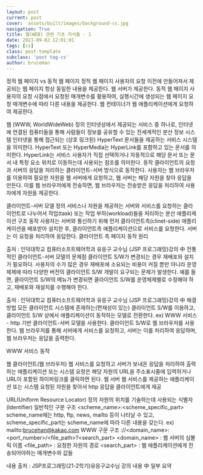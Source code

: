 ```yaml
---
layout: post
current: post
cover:  assets/built/images/background-cs.jpg
navigation: True
title: 웹(WEB) 관련 기초 지식들 - 1
date: 2021-09-02 12:01:01
tags: [cs]
class: post-template
subclass: 'post tag-cs'
author: bruceHan
---
```



정적 웹 페이지 vs 동적 웹 페이지
정적 웹 페이지
사용자의 요청 이전에 만들어져서 제공되는 웹 페이지
항상 동일한 내용을 제공한다.
웹 서버가 제공한다.
동적 웹 페이지
사용자의 요청 시점에서 요청된 매개변수를 활용하여, 실행시간에 생성되는 웹 페이지
요청 매개변수에 따라 다른 내용을 제공한다.
웹 컨테이너가 웹 애플리케이션에게 요청하여 제공한다.



웹 (WWW, WorldWideWeb)
정의
인터넷상에서 제공되는 서비스 중 하나로, 인터넷에 연결된 컴퓨터들을 통해 사람들이 정보를 공유할 수 있는 전세계적인 분산 정보 시스템
인터넷을 통해 접근되는 (상호 링크된) HyperText 문서들을 제공하는 서비스 시스템을 의미한다.
HyperText 또는 HyperMedia는 HyperLink를 포함하고 있는 문서를 의미한다.
HyperLink는 서비스 사용자가 직접 선택하거나 자동적으로 해당 문서 또는 문서 내 특정 요소 위치로 이동하는데 사용되는 참조를 의미한다.
동작
클라이언트의 요청과 서버의 응답을 처리하는 클라이언트-서버 방식으로 동작한다.
사용자는 웹 브라우저를 이용하여 필요한 자원을 웹 서버에게 요청하고, 웹 서버는 해당 자원을 찾아 응답을 만든다.  이를 웹 브라우저에게 전송하면, 웹 브라우저는 전송받은 응답을 처리하여 사용자에게 자원을 제공한다.


클라이언트-서버 모델
정의
서비스나 자원을 제공하는 서버와 서비스를 요청하는 클라이언트로 나누어서 작업(task) 또는 작업 부하(workload)들을 처리하는 분산 애플리케이션 구조
동작
사용자는 서버와 통신하기 위해 먼저 클라이언트측(clinet-side) 애플리케이션을 배포받아 설치한 후, 클라이언트측 애플리케이션으로 서비스를 요청한다. 서버는 이 요청을 처리하여 응답한다.
클라이언트 측 페이지 동작 원리


출처 : 인덕대학교 컴퓨터소프트웨어학과 유응구 교수님 (JSP 프로그래밍)강의 中
전통적인 클라이언트-서버 모델의 문제점
클라이언트 S/W가 변경되는 경우 재배포와 설치가 필요하다.
사용자의 수가 많은 경우 재배포에 소요되는 비용이 커질 뿐만 아니라 운영체제에 따라 다양한 버전의 클라이언트 S/W 개발이 요구되는 문제가 발생한다.
예를 들면, 클라이언트 S/W의 메뉴가 변경되면 클라이언트 S/W를 운영체제별로 수정해야 하고, 재배포와 재설치를 수행해야 한다.


출처 : 인덕대학교 컴퓨터소프트웨어학과 유응구 교수님 (JSP 프로그래밍)강의 中
해결방법
모든 클라이언트 시스템에 존재하는(편재성이 있는) 클라이언트 S/W를 이용하고, 클라이언트 S/W 상에서 애플리케이션이 동작하는 모델로 전환한다.
ex) WWW 서비스 - http 기반 클라이언트-서버 모델을 사용한다. 클라이언트 S/W로 웹 브라우저를 사용한다. 웹 브라우저를 통해 서버에게 서비스를 요청하고, 서버는 이를 처리하여 응답하며, 웹 브라우저는 응답을 출력한다.


WWW 서비스 동작

웹 클라이언트(웹 브라우저)
웹 서비스를 요청하고 서버가 보내온 응답을 처리하여 출력하는 애플리케이션 또는 시스템
요청은 해당 자원의 URL을 주소표시줄에 입력하거나 URL이 포함된 하이퍼링크를 클릭하면 된다.
웹 서버
웹 서비스를 제공하는 애플리케이션 또는 시스템
요청된 자원을 찾아서 http 응답을 클라이언트에게 제공

URL(Uniform Resource Locator)
정의
자원의 위치를 기술하는데 사용되는 식별자(Identifier)
일반적인 구문 구조
<scheme_name>:<scheme_specific_part>
scheme_name에는 http, ftp, news, mailto 등이 나타날 수 있고, scheme_specific_part는 scheme_name에 따라 다른 내용을 갖는다. ex) mailto:brucehan@kakao.com
WWW 구문 구조
<http>://<domain_name>:<port_number>/<file_path>?<search_part>
<domain_name> : 웹 서버의 심볼릭 이름
<file_path> : 요청한 자원의 경로
<search_part> : 웹 애플리케이션에게 전송되어야하는 매개변수와 값들




내용 출처 : JSP프로그래밍(21-2학기)유응구교수님 강의 내용 中 일부 요약